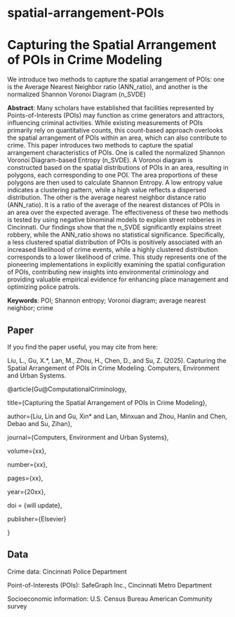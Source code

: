 # spatial-arrangement-POIs
# **Capturing the Spatial Arrangement of POIs in Crime Modeling**

We introduce two methods to capture the spatial arrangement of POIs: one is the Average Nearest Neighbor ratio (ANN_ratio), and another is the normalized Shannon Voronoi Diagram (n_SVDE)

**Abstract**: Many scholars have established that facilities represented by Points-of-Interests (POIs) may function as crime generators and attractors, influencing criminal activities. While existing measurements of POIs primarily rely on quantitative counts, this count-based approach overlooks the spatial arrangement of POIs within an area, which can also contribute to crime. This paper introduces two methods to capture the spatial arrangement characteristics of POIs. One is called the normalized Shannon Voronoi Diagram-based Entropy (n_SVDE). A Voronoi diagram is constructed based on the spatial distributions of POIs in an area, resulting in polygons, each corresponding to one POI. The area proportions of these polygons are then used to calculate Shannon Entropy. A low entropy value indicates a clustering pattern, while a high value reflects a dispersed distribution. The other is the average nearest neighbor distance ratio (ANN_ratio). It is a ratio of the average of the nearest distances of POIs in an area over the expected average. The effectiveness of these two methods is tested by using negative binominal models to explain street robberies in Cincinnati. Our findings show that the n_SVDE significantly explains street robbery, while the ANN_ratio shows no statistical significance. Specifically, a less clustered spatial distribution of POIs is positively associated with an increased likelihood of crime events, while a highly clustered distribution corresponds to a lower likelihood of crime. This study represents one of the pioneering implementations in explicitly examining the spatial configuration of POIs, contributing new insights into environmental criminology and providing valuable empirical evidence for enhancing place management and optimizing police patrols. 



**Keywords**: POI; Shannon entropy; Voronoi diagram; average nearest neighbor; crime


## **Paper**

If you find the paper useful, you may cite from here: 

Liu, L., Gu, X.*, Lan, M., Zhou, H., Chen, D., and Su, Z. (2025). Capturing the Spatial Arrangement of POIs in Crime Modeling. Computers, Environment and Urban Systems. 

@article{Gu@ComputationalCriminology,

  title={Capturing the Spatial Arrangement of POIs in Crime Modeling},
  
  author={Liu, Lin and Gu, Xin* and Lan, Minxuan and Zhou, Hanlin and Chen, Debao and Su, Zihan},
  
  journal={Computers, Environment and Urban Systems},
  
  volume={xx},
  
  number={xx},
  
  pages={xx},
  
  year={20xx},
  
  doi = {will update},
  
  publisher={Elsevier}
  
}

## **Data**
 Crime data: Cincinnati Police Department 
 
 Point-of-Interests (POIs): SafeGraph Inc., Cincinnati Metro Department
 
 Socioeconomic information: U.S. Census Bureau American Community survey 
